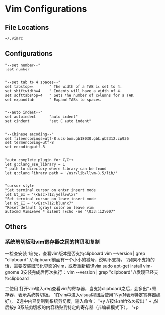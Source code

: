 # Vim Configurations

## File Locations

```
~/.vimrc
```

## Configurations

```shell
"--set number--"
:set number


"--set tab to 4 spaces--"
set tabstop=4       " The width of a TAB is set to 4.
set shiftwidth=4    " Indents will have a width of 4.
set softtabstop=4   " Sets the number of columns for a TAB.
set expandtab       " Expand TABs to spaces.


"--auto indent--"
set autoindent      "auto indent"
set cindent         "set C auto indent"


"--Chinese encoding--"
set fileencodings=utf-8,ucs-bom,gb18030,gbk,gb2312,cp936
set termencoding=utf-8
set encoding=utf-8


"auto complete plugin for C/C++
let g:clang_use_library = 1
" path to directory where library can be found
let g:clang_library_path = '/usr/lib/llvm-3.5/lib/'


"cursor style
"Set terminal cursor on enter insert mode
let &t_SI = "\<Esc>]12;yellow\x7"
"Set terminal cursor on leave insert mode
let &t_EI = "\<Esc>]12;blue\x7"
"Reset default (gray) color on leave vim
autocmd VimLeave * silent !echo -ne "\033]112\007"
```

## Others

### 系统剪切板和vim寄存器之间的拷贝和复制

一检查安装
1首先，查看vim版本是否支持clipboard
vim --version | grep "clipboard" //clipboard前面有一个小小的减号，说明不支持。
2如果不支持的话，需要安装图形化界面的vim，或者重新编译vim
sudo apt-get install vim-gnome
3安装完成后再次执行：
vim --version | grep "clipboard" //发现已经支持clipboard

二使用
打开vim输入:reg查看vim的寄存器，当支持clipboard之后，会多出"+寄存器，表示系统剪切板。
1在vim中进入visual视图后使用"Ny(N表示特定寄存器编好)，
2选中内容复制到系统剪切板，输入命令：
"+y //按住shift依次按出 " + ,然后按y
3系统剪切板的内容粘贴到特定的寄存器（非编辑模式下）。
"+p